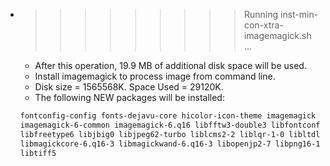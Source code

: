 * >>>>>>>>> Running inst-min-con-xtra-imagemagick.sh ...
  * After this operation, 19.9 MB of additional disk space will be used.
  * Install imagemagick to process image from command line.
  * Disk size = 1565568K. Space Used = 29120K.
  * The following NEW packages will be installed:
  ```bash
  fontconfig-config fonts-dejavu-core hicolor-icon-theme imagemagick
  imagemagick-6-common imagemagick-6.q16 libfftw3-double3 libfontconfig1
  libfreetype6 libjbig0 libjpeg62-turbo liblcms2-2 liblqr-1-0 libltdl7
  libmagickcore-6.q16-3 libmagickwand-6.q16-3 libopenjp2-7 libpng16-16
  libtiff5
  ```
